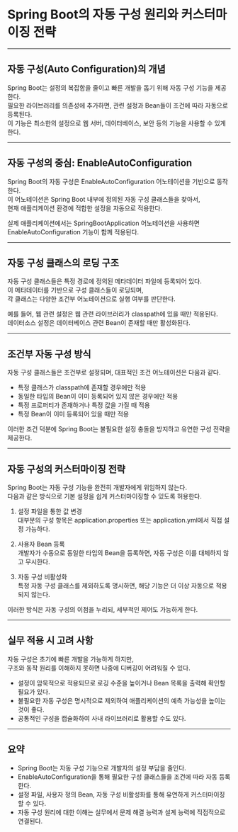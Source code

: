 # Spring Boot의 자동 구성 원리와 커스터마이징 전략

---

## 자동 구성(Auto Configuration)의 개념

Spring Boot는 설정의 복잡함을 줄이고 빠른 개발을 돕기 위해 자동 구성 기능을 제공한다.  
필요한 라이브러리를 의존성에 추가하면, 관련 설정과 Bean들이 조건에 따라 자동으로 등록된다.  
이 기능은 최소한의 설정으로 웹 서버, 데이터베이스, 보안 등의 기능을 사용할 수 있게 한다.

---

## 자동 구성의 중심: EnableAutoConfiguration

Spring Boot의 자동 구성은 EnableAutoConfiguration 어노테이션을 기반으로 동작한다.  
이 어노테이션은 Spring Boot 내부에 정의된 자동 구성 클래스들을 찾아서,  
현재 애플리케이션 환경에 적합한 설정을 자동으로 적용한다.

실제 애플리케이션에서는 SpringBootApplication 어노테이션을 사용하면  
EnableAutoConfiguration 기능이 함께 적용된다.

---

## 자동 구성 클래스의 로딩 구조

자동 구성 클래스들은 특정 경로에 정의된 메타데이터 파일에 등록되어 있다.  
이 메타데이터를 기반으로 구성 클래스들이 로딩되며,  
각 클래스는 다양한 조건부 어노테이션으로 실행 여부를 판단한다.

예를 들어, 웹 관련 설정은 웹 관련 라이브러리가 classpath에 있을 때만 적용된다.  
데이터소스 설정은 데이터베이스 관련 Bean이 존재할 때만 활성화된다.

---

## 조건부 자동 구성 방식

자동 구성 클래스들은 조건부로 설정되며, 대표적인 조건 어노테이션은 다음과 같다.

- 특정 클래스가 classpath에 존재할 경우에만 적용
- 동일한 타입의 Bean이 이미 등록되어 있지 않은 경우에만 적용
- 특정 프로퍼티가 존재하거나 특정 값을 가질 때 적용
- 특정 Bean이 이미 등록되어 있을 때만 적용

이러한 조건 덕분에 Spring Boot는 불필요한 설정 충돌을 방지하고 유연한 구성 전략을 제공한다.

---

## 자동 구성의 커스터마이징 전략

Spring Boot는 자동 구성 기능을 완전히 개발자에게 위임하지 않는다.  
다음과 같은 방식으로 기본 설정을 쉽게 커스터마이징할 수 있도록 허용한다.

1. 설정 파일을 통한 값 변경  
   대부분의 구성 항목은 application.properties 또는 application.yml에서 직접 설정 가능하다.

2. 사용자 Bean 등록  
   개발자가 수동으로 동일한 타입의 Bean을 등록하면, 자동 구성은 이를 대체하지 않고 무시한다.

3. 자동 구성 비활성화  
   특정 자동 구성 클래스를 제외하도록 명시하면, 해당 기능은 더 이상 자동으로 적용되지 않는다.

이러한 방식은 자동 구성의 이점을 누리되, 세부적인 제어도 가능하게 한다.

---

## 실무 적용 시 고려 사항

자동 구성은 초기에 빠른 개발을 가능하게 하지만,  
구조와 동작 원리를 이해하지 못하면 나중에 디버깅이 어려워질 수 있다.

- 설정이 암묵적으로 적용되므로 로깅 수준을 높이거나 Bean 목록을 출력해 확인할 필요가 있다.  
- 불필요한 자동 구성은 명시적으로 제외하여 애플리케이션의 예측 가능성을 높이는 것이 좋다.  
- 공통적인 구성을 캡슐화하여 사내 라이브러리로 활용할 수도 있다.

---

## 요약

- Spring Boot는 자동 구성 기능으로 개발자의 설정 부담을 줄인다.  
- EnableAutoConfiguration을 통해 필요한 구성 클래스들을 조건에 따라 자동 등록한다.  
- 설정 파일, 사용자 정의 Bean, 자동 구성 비활성화를 통해 유연하게 커스터마이징할 수 있다.  
- 자동 구성 원리에 대한 이해는 실무에서 문제 해결 능력과 설계 능력에 직접적으로 연결된다.
